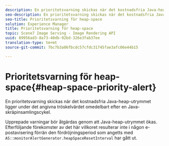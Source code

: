 ```yaml
---
description: En prioritetsvarning skickas när det kostnadsfria Java-heap-utrymmet ligger under det angivna tröskelvärdet omedelbart efter en Java-skräpinsamlingscykel.
seo-description: En prioritetsvarning skickas när det kostnadsfria Java-heap-utrymmet ligger under det angivna tröskelvärdet omedelbart efter en Java-skräpinsamlingscykel.
seo-title: Prioritetsvarning för heap-space
solution: Experience Manager
title: Prioritetsvarning för heap-space
topic: Scene7 Image Serving - Image Rendering API
uuid: 89956ad3-8a73-40db-92bd-326e3fab37ee
translation-type: tm+mt
source-git-commit: 7bc7b3a86fbcdc57cfdc31745fae3afc06e44b15

---
```



# Prioritetsvarning för heap-space{#heap-space-priority-alert}

En prioritetsvarning skickas när det kostnadsfria Java-heap-utrymmet ligger under det angivna tröskelvärdet omedelbart efter en Java-skräpinsamlingscykel.

Upprepade varningar bör åtgärdas genom att Java-heap-utrymmet ökas. Efterföljande förekomster av det här villkoret resulterar inte i någon e-postavisering förrän den fördröjningsperiod som angetts med `AS::monitorAlertGenerator.heapSpaceResetInterval` har gått ut.
